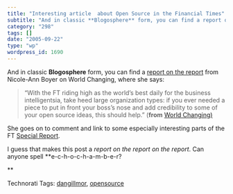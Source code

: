 ```yaml
---
title: "Interesting article  about Open Source in the Financial Times"
subtitle: "And in classic **Blogosphere** form, you can find a report on the report"
category: "298"
tags: []
date: "2005-09-22"
type: "wp"
wordpress_id: 1690
---
```

And in classic **Blogosphere** form, you can find a [report on the report](http://www.worldchanging.com/archives/003522.html) from Nicole-Ann Boyer on World Changing, where she says:

> “With the FT riding high as the world’s best daily for the business intelligentsia, take heed large organization types: if you ever needed a piece to put in front your boss’s nose and add credibility to some of your open source ideas, this should help.” (**from** [World Changing)](http://www.worldchanging.com/archives/003522.html)

She goes on to comment and link to some especially interesting parts of the FT [Special Report](http://news.ft.com/reports/digitalbusiness).

I guess that makes this post a *report on the report on the report*. Can anyone spell **e-c-h-o-c-h-a-m-b-e-r?

**

Technorati Tags: [dangillmor](http://www.technorati.com/tag/dangillmor), [opensource](http://www.technorati.com/tag/opensource)